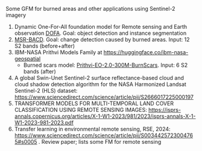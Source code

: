 Some GFM for burned areas and other applications using Sentinel-2 imagery
1. Dynamic One-For-All foundation model for Remote sensing and Earth observation [DOFA](https://github.com/zhu-xlab/DOFA/blob/master/README.md). Goal: object detection and instance segmentation
2. [MSR-BACD](https://zenodo.org/records/15336666). Goal: change detection caused by burned areas. Input: 12 S2 bands (before+after)
3. IBM-NASA Prithvi Models Family at https://huggingface.co/ibm-nasa-geospatial
   - Burned scars model: [Prithvi-EO-2.0-300M-BurnScars](https://huggingface.co/ibm-nasa-geospatial/Prithvi-EO-2.0-300M-BurnScars). Input: 6 S2 bands (after)
4. A global Swin-Unet Sentinel-2 surface reflectance-based cloud and cloud shadow detection algorithm for the NASA Harmonized Landsat Sentinel-2 (HLS) dataset: https://www.sciencedirect.com/science/article/pii/S2666017225000197
5. TRANSFORMER MODELS FOR MULTI-TEMPORAL LAND COVER CLASSIFICATION USING REMOTE SENSING IMAGES: https://isprs-annals.copernicus.org/articles/X-1-W1-2023/981/2023/isprs-annals-X-1-W1-2023-981-2023.pdf
6. Transfer learning in environmental remote sensing, RSE, 2024: https://www.sciencedirect.com/science/article/pii/S0034425723004765#s0005 . Review paper; lists some FM for remote sensing


